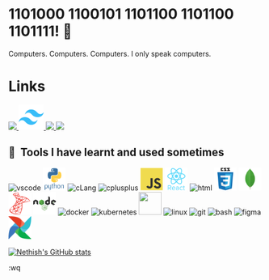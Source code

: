 # 1101000 1100101 1101100 1101100 1101111! :wave:

Computers. Computers. Computers. I only speak computers.

<h1 align="left">
  Links
</h1>

<p align="left">
<a href="https://www.linkedin.com/in/nethishrajendran/">
  <img height="50" src="https://user-images.githubusercontent.com/46517096/166973395-19676cd8-f8ec-4abf-83ff-da8243505b82.png"/>
</a>
<a href="https://nethish.com/blog">
  <img height="50" src="https://github.com/devicons/devicon/blob/master/icons/tailwindcss/tailwindcss-plain.svg"/>
</a>
<a href="https://stackoverflow.com/users/7793849/nethish-rajendran">
  <img height="50" src="https://stackoverflow.design/assets/img/logos/so/logo-stackoverflow.svg"/>
</a>
<a href="https://codeforces.com/profile/nethish">
  <img height="50" src="https://cdn.iconscout.com/icon/free/png-256/free-code-forces-3628695-3029920.png"/>
</a>



</p>

<h2> 🚀 &nbsp;Tools I have learnt and used sometimes</h2>
<p align="left">
<img src="https://cdn.jsdelivr.net/gh/devicons/devicon/icons/vscode/vscode-original.svg" alt="vscode" width="45" height="45"/>
<img src="https://raw.githubusercontent.com/devicons/devicon/master/icons/python/python-original-wordmark.svg" alt="python" width="45" height="45"/>
<img src="https://cdn.jsdelivr.net/gh/devicons/devicon/icons/c/c-original.svg" alt="cLang" width="45" height="45"/>
<img src="https://cdn.jsdelivr.net/gh/devicons/devicon/icons/cplusplus/cplusplus-original.svg" alt="cplusplus" width="45" height="45"/>
<img src="https://raw.githubusercontent.com/devicons/devicon/master/icons/javascript/javascript-original.svg" alt="javascript" width="45" height="45" />
<img src="https://raw.githubusercontent.com/devicons/devicon/master/icons/react/react-original-wordmark.svg" alt="react" width="45" height="45" />
<img src="https://cdn.jsdelivr.net/gh/devicons/devicon/icons/html5/html5-original.svg" alt="html" width="45" height="45"/>
<img src="https://raw.githubusercontent.com/devicons/devicon/master/icons/css3/css3-original-wordmark.svg" alt="css3" width="45" height="45" />
<img src="https://raw.githubusercontent.com/devicons/devicon/master/icons/mongodb/mongodb-original.svg" alt="mongodb" width="45" height="45" />
<img src="https://raw.githubusercontent.com/devicons/devicon/master/icons/microsoftsqlserver/microsoftsqlserver-plain.svg" alt="mysql" width="45" height="45" />
<img src="https://raw.githubusercontent.com/devicons/devicon/master/icons/nodejs/nodejs-original-wordmark.svg" alt="nodejs" width="45" height="45" />
<img src="https://cdn.jsdelivr.net/gh/devicons/devicon/icons/docker/docker-original.svg" alt="docker" width="45" height="45"/>
<img src="https://cdn.jsdelivr.net/gh/devicons/devicon/icons/kubernetes/kubernetes-plain.svg" alt="kubernetes" width="45" height="45"/>
<img src="https://cdn.jsdelivr.net/gh/devicons/devicon/icons/amazonwebservices/amazonwebservices-plain-wordmark.svg" width="45" height="45"/>
<img src="https://cdn.jsdelivr.net/gh/devicons/devicon/icons/linux/linux-original.svg" alt="linux" width="45" height="45"/>       
<img src="https://cdn.jsdelivr.net/gh/devicons/devicon/icons/git/git-original.svg" alt="git" width="45" height="45"/>
<img src="https://cdn.jsdelivr.net/gh/devicons/devicon/icons/bash/bash-original.svg" alt="bash" width="45" height="45"/>
<img src="https://cdn.jsdelivr.net/gh/devicons/devicon/icons/figma/figma-original.svg" alt="figma" width="45" height="45"/>   
<img src="https://github.com/apache/airflow/blob/main/airflow/www/static/pin.svg" alt="airflow" width="45" height="45"/>   
</p>


[![Nethish's GitHub stats](https://github-readme-stats.vercel.app/api?username=nethish)](https://github.com/anuraghazra/github-readme-stats)

:wq
